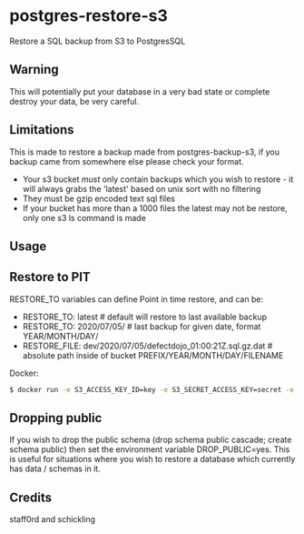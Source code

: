 # postgres-restore-s3

Restore a SQL backup from S3 to PostgresSQL

## Warning

This will potentially put your database in a very bad state or complete destroy your data, be very careful.

## Limitations

This is made to restore a backup made from postgres-backup-s3, if you backup came from somewhere else please check your format.

* Your s3 bucket *must* only contain backups which you wish to restore - it will always grabs the 'latest' based on unix sort with no filtering
* They must be gzip encoded text sql files
* If your bucket has more than a 1000 files the latest may not be restore, only one s3 ls command is made

## Usage

## Restore to PIT

RESTORE_TO variables can define Point in time restore, and can be:

* RESTORE_TO: latest # default will restore to last available backup
* RESTORE_TO: 2020/07/05/ # last backup for given date, format YEAR/MONTH/DAY/
* RESTORE_FILE: dev/2020/07/05/defectdojo_01:00:21Z.sql.gz.dat # absolute path inside of bucket PREFIX/YEAR/MONTH/DAY/FILENAME


Docker:
```sh
$ docker run -e S3_ACCESS_KEY_ID=key -e S3_SECRET_ACCESS_KEY=secret -e S3_BUCKET=my-bucket -e S3_PREFIX=backup -e POSTGRES_DATABASE=dbname -e POSTGRES_USER=user -e POSTGRES_PASSWORD=password -e POSTGRES_HOST=localhost schickling/postgres-restore-s3
```

## Dropping public

If you wish to drop the public schema (drop schema public cascade; create schema public) then set the environment variable DROP_PUBLIC=yes. This is useful for situations where you wish to restore a database which currently has data / schemas in it.

## Credits

staff0rd and schickling
